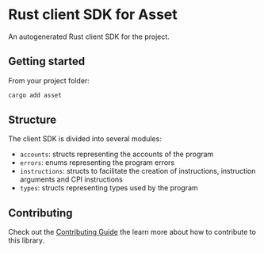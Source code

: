 # Rust client SDK for Asset

An autogenerated Rust client SDK for the project.

## Getting started

From your project folder:

```bash
cargo add asset
```

## Structure

The client SDK is divided into several modules:

- `accounts`: structs representing the accounts of the program
- `errors`: enums representing the program errors
- `instructions`: structs to facilitate the creation of instructions, instruction arguments and CPI instructions
- `types`: structs representing types used by the program

## Contributing

Check out the [Contributing Guide](./CONTRIBUTING.md) the learn more about how to contribute to this library.
